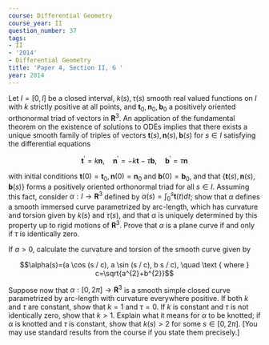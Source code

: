```yaml
---
course: Differential Geometry
course_year: II
question_number: 37
tags:
- II
- '2014'
- Differential Geometry
title: 'Paper 4, Section II, G '
year: 2014
---
```




Let $I=[0, l]$ be a closed interval, $k(s), \tau(s)$ smooth real valued functions on $I$ with $k$ strictly positive at all points, and $\mathbf{t}_{0}, \mathbf{n}_{0}, \mathbf{b}_{0}$ a positively oriented orthonormal triad of vectors in $\mathbf{R}^{3}$. An application of the fundamental theorem on the existence of solutions to ODEs implies that there exists a unique smooth family of triples of vectors $\mathbf{t}(s), \mathbf{n}(s), \mathbf{b}(s)$ for $s \in I$ satisfying the differential equations

$$\mathbf{t}^{\prime}=k \mathbf{n}, \quad \mathbf{n}^{\prime}=-k \mathbf{t}-\tau \mathbf{b}, \quad \mathbf{b}^{\prime}=\tau \mathbf{n}$$

with initial conditions $\mathbf{t}(0)=\mathbf{t}_{0}, \mathbf{n}(0)=\mathbf{n}_{0}$ and $\mathbf{b}(0)=\mathbf{b}_{0}$, and that $\{\mathbf{t}(s), \mathbf{n}(s), \mathbf{b}(s)\}$ forms a positively oriented orthonormal triad for all $s \in I$. Assuming this fact, consider $\alpha: I \rightarrow \mathbf{R}^{3}$ defined by $\alpha(s)=\int_{0}^{s} \mathbf{t}(t) d t$; show that $\alpha$ defines a smooth immersed curve parametrized by arc-length, which has curvature and torsion given by $k(s)$ and $\tau(s)$, and that $\alpha$ is uniquely determined by this property up to rigid motions of $\mathbf{R}^{3}$. Prove that $\alpha$ is a plane curve if and only if $\tau$ is identically zero.

If $a>0$, calculate the curvature and torsion of the smooth curve given by

$$\alpha(s)=(a \cos (s / c), a \sin (s / c), b s / c), \quad \text { where } c=\sqrt{a^{2}+b^{2}}$$

Suppose now that $\alpha:[0,2 \pi] \rightarrow \mathbf{R}^{3}$ is a smooth simple closed curve parametrized by arc-length with curvature everywhere positive. If both $k$ and $\tau$ are constant, show that $k=1$ and $\tau=0$. If $k$ is constant and $\tau$ is not identically zero, show that $k>1$. Explain what it means for $\alpha$ to be knotted; if $\alpha$ is knotted and $\tau$ is constant, show that $k(s)>2$ for some $s \in[0,2 \pi]$. [You may use standard results from the course if you state them precisely.]